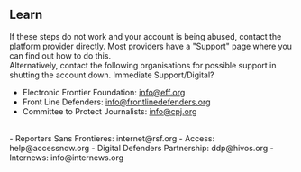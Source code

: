 ## Learn
If these steps do not work and your account is being abused, contact the platform provider directly. Most providers have a "Support" page where you can find out how to do this.
<br>
Alternatively, contact the following organisations for possible support in shutting the account down.
Immediate Support/Digital?
- Electronic Frontier Foundation: info@eff.org
- Front Line Defenders: info@frontlinedefenders.org
- Committee to Protect Journalists: info@cpj.org
<br>
- Reporters Sans Frontieres: internet@rsf.org
- Access: help@accessnow.org
- Digital Defenders Partnership: ddp@hivos.org
- Internews: info@internews.org
